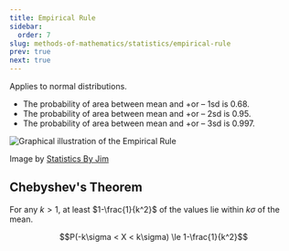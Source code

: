 ```yaml
---
title: Empirical Rule
sidebar:
  order: 7
slug: methods-of-mathematics/statistics/empirical-rule
prev: true
next: true
---
```



Applies to normal distributions.

- The probability of area between mean and +or – 1sd is 0.68.
- The probability of area between mean and +or – 2sd is 0.95.
- The probability of area between mean and +or – 3sd is 0.997.

<figure style="max-width: 700px; margin: 10px auto;">

![Graphical illustration of the Empirical Rule](/images/maths/empirical-rule.jpg)

<figcaption>

Image by
[Statistics By Jim](https://statisticsbyjim.com/probability/empirical-rule/)

</figcaption>
</figure>

## Chebyshev's Theorem

For any $k\gt 1$, at least $1-\frac{1}{k^2}$ of the values lie within $k\sigma$ of the mean.

```math
P(-k\sigma < X < k\sigma) \le 1-\frac{1}{k^2}
```
